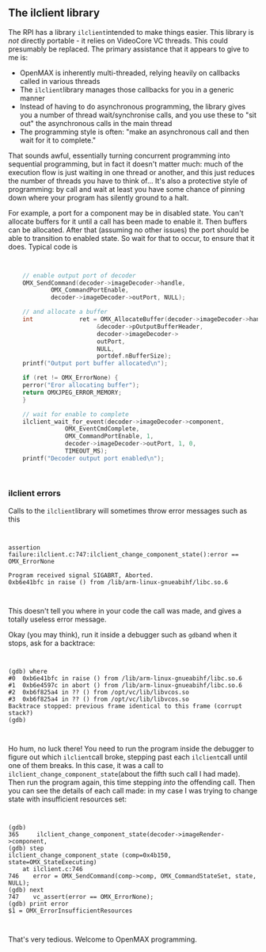 
##  The ilclient library 


The RPI has a library `ilclient`intended to make things easier.
      This library is _not_ directly portable - it relies on
      VideoCore VC threads.
      This could presumably be replaced. The primary assistance that it appears
      to give to me is:

+ OpenMAX is inherently multi-threaded, relying heavily on callbacks
	  called in various threads
+ The `ilclient`library manages those callbacks for you
	  in a generic manner
+ Instead of having to do asynchronous programming, the library gives
	  you a number of thread wait/synchronise calls, and you use
	  these to "sit out" the asynchronous calls in the main thread
+ The programming style is often: "make an asynchronous call and then
	  wait for it to complete."

That sounds awful, essentially turning concurrent programming into sequential
      programming, but in fact it doesn't matter much: much of the
      execution flow is just waiting in one thread or another,
      and this just reduces the number of threads you have to think of...
      It's also a protective style of programming: by call and wait at least
      you have some chance of pinning down where your program has silently
      ground to a halt.


For example, a port for a component
      may be in disabled state. You can't allocate
      buffers for it until a call has been made to enable it.
      Then buffers can be allocated. After that (assuming no other
      issues) the port should be able to transition to 
      enabled state. So wait for that to occur, to ensure that
      it does. Typical code is

```cpp

	
    // enable output port of decoder
    OMX_SendCommand(decoder->imageDecoder->handle,
		    OMX_CommandPortEnable,
		    decoder->imageDecoder->outPort, NULL);

    // and allocate a buffer
    int             ret = OMX_AllocateBuffer(decoder->imageDecoder->handle,
					     &decoder->pOutputBufferHeader,
					     decoder->imageDecoder->
					     outPort,
					     NULL,
					     portdef.nBufferSize);
    printf("Output port buffer allocated\n");

    if (ret != OMX_ErrorNone) {
	perror("Eror allocating buffer");
	return OMXJPEG_ERROR_MEMORY;
    }

    // wait for enable to complete
    ilclient_wait_for_event(decoder->imageDecoder->component,
			    OMX_EventCmdComplete,
			    OMX_CommandPortEnable, 1,
			    decoder->imageDecoder->outPort, 1, 0,
			    TIMEOUT_MS);
    printf("Decoder output port enabled\n");
	
      
```

###  ilclient errors 


Calls to the `ilclient`library will sometimes
      throw error messages such as this

```

	
assertion failure:ilclient.c:747:ilclient_change_component_state():error == OMX_ErrorNone

Program received signal SIGABRT, Aborted.
0xb6e41bfc in raise () from /lib/arm-linux-gnueabihf/libc.so.6
	
      
```


This doesn't tell you where in your code the call was made, and gives
      a totally useless error message.


Okay (you may think), run it
      inside a debugger such as `gdb`and when it stops,
      ask for a backtrace:

```

	
(gdb) where
#0  0xb6e41bfc in raise () from /lib/arm-linux-gnueabihf/libc.so.6
#1  0xb6e4597c in abort () from /lib/arm-linux-gnueabihf/libc.so.6
#2  0xb6f825a4 in ?? () from /opt/vc/lib/libvcos.so
#3  0xb6f825a4 in ?? () from /opt/vc/lib/libvcos.so
Backtrace stopped: previous frame identical to this frame (corrupt stack?)
(gdb) 
	
      
```


Ho hum, no luck there! You need to run the program inside the 
      debugger to figure out which `ilclient`call
      broke, stepping past each `ilclient`call until one
      of them breaks. In this case, it was a call to `ilclient_change_component_state`(about the fifth such call I had made).
      Then run the program again, this time stepping _into_ the offending call. Then you can see the details of each
      call made: in my case I was trying to change state with
      insufficient resources set:

```

	
(gdb) 
365	    ilclient_change_component_state(decoder->imageRender->component,
(gdb) step
ilclient_change_component_state (comp=0x4b150, state=OMX_StateExecuting)
    at ilclient.c:746
746	   error = OMX_SendCommand(comp->comp, OMX_CommandStateSet, state, NULL);
(gdb) next
747	   vc_assert(error == OMX_ErrorNone);
(gdb) print error
$1 = OMX_ErrorInsufficientResources
	
      
```


That's very tedious. Welcome to OpenMAX programming.
